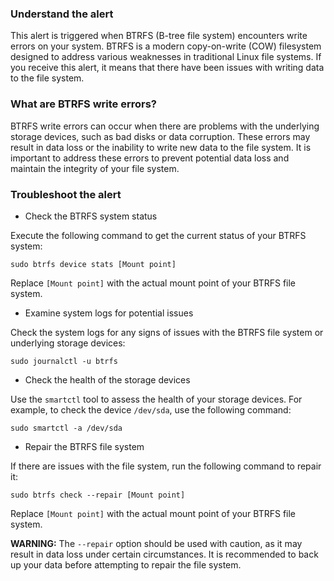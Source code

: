 ### Understand the alert

This alert is triggered when BTRFS (B-tree file system) encounters write errors on your system. BTRFS is a modern copy-on-write (COW) filesystem designed to address various weaknesses in traditional Linux file systems. If you receive this alert, it means that there have been issues with writing data to the file system.

### What are BTRFS write errors?

BTRFS write errors can occur when there are problems with the underlying storage devices, such as bad disks or data corruption. These errors may result in data loss or the inability to write new data to the file system. It is important to address these errors to prevent potential data loss and maintain the integrity of your file system.

### Troubleshoot the alert

- Check the BTRFS system status

Execute the following command to get the current status of your BTRFS system:
```
sudo btrfs device stats [Mount point]
```
Replace `[Mount point]` with the actual mount point of your BTRFS file system.

- Examine system logs for potential issues

Check the system logs for any signs of issues with the BTRFS file system or underlying storage devices:
```
sudo journalctl -u btrfs
```

- Check the health of the storage devices

Use the `smartctl` tool to assess the health of your storage devices. For example, to check the device `/dev/sda`, use the following command:
```
sudo smartctl -a /dev/sda
```

- Repair the BTRFS file system

If there are issues with the file system, run the following command to repair it:
```
sudo btrfs check --repair [Mount point]
```
Replace `[Mount point]` with the actual mount point of your BTRFS file system.

**WARNING:** The `--repair` option should be used with caution, as it may result in data loss under certain circumstances. It is recommended to back up your data before attempting to repair the file system.

